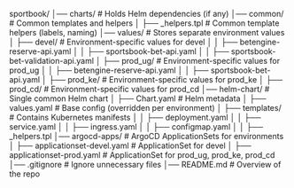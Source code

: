 sportbook/
│── charts/                      # Holds Helm dependencies (if any)
│── common/                      # Common templates and helpers
│   ├── _helpers.tpl             # Common template helpers (labels, naming)
│── values/                      # Stores separate environment values
│   ├── devel/                   # Environment-specific values for devel
│   │   ├── betengine-reserve-api.yaml
│   │   ├── sportsbook-bet-api.yaml
│   │   ├── sportsbook-bet-validation-api.yaml
│   ├── prod_ug/                 # Environment-specific values for prod_ug
│   │   ├── betengine-reserve-api.yaml
│   │   ├── sportsbook-bet-api.yaml
│   ├── prod_ke/                 # Environment-specific values for prod_ke
│   ├── prod_cd/                 # Environment-specific values for prod_cd
│── helm-chart/                   # Single common Helm chart
│   ├── Chart.yaml                # Helm metadata
│   ├── values.yaml               # Base config (overridden per environment)
│   ├── templates/                # Contains Kubernetes manifests
│   │   ├── deployment.yaml
│   │   ├── service.yaml
│   │   ├── ingress.yaml
│   │   ├── configmap.yaml
│   │   ├── _helpers.tpl
│── argocd-apps/                 # ArgoCD ApplicationSets for environments
│   ├── applicationset-devel.yaml  # ApplicationSet for devel
│   ├── applicationset-prod.yaml   # ApplicationSet for prod_ug, prod_ke, prod_cd
│── .gitignore                    # Ignore unnecessary files
│── README.md                     # Overview of the repo